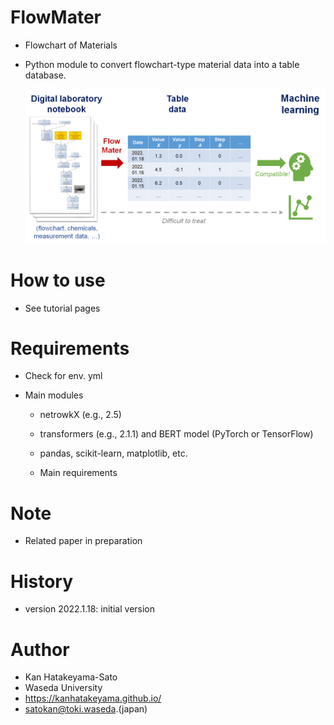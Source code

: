 # FlowMater

- Flowchart of Materials

- Python module to convert flowchart-type material data into a table database.
  
  <img title="" src="images/about.png" alt="about.png" data-align="inline">

# How to use

- See tutorial pages

# Requirements

- Check for env. yml

- Main modules
  
  - netrowkX (e.g., 2.5)
  
  - transformers (e.g., 2.1.1) and BERT model (PyTorch or TensorFlow)
  
  - pandas, scikit-learn, matplotlib, etc.
  
  - Main requirements

# Note

- Related paper in preparation

# History

- version 2022.1.18: initial version

# Author

- Kan Hatakeyama-Sato
- Waseda University
- https://kanhatakeyama.github.io/
- satokan@toki.waseda.(japan)
